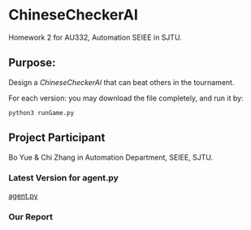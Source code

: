 # ChineseCheckerAI
Homework 2 for AU332, Automation SEIEE in SJTU.  
## Purpose: 
Design a *ChineseCheckerAI* that can beat others in the tournament.  

For each version: you may download the file completely, and run it by:  
```
python3 runGame.py
```
## Project Participant
Bo Yue & Chi Zhang in Automation Department, SEIEE, SJTU. 

### Latest Version for agent.py
[agent.py](https://github.com/Bobyue0118/ChineseCheckerAI/edit/master/agent.py)

### Our Report

